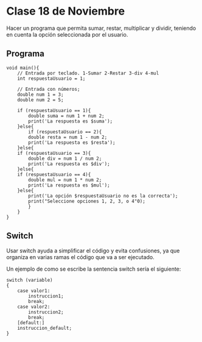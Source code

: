 # Clase 18 de Noviembre

Hacer un programa que permita sumar, restar, multiplicar y dividir, teniendo en cuenta la opción seleccionada por el usuario.


## Programa

```
void main(){
    // Entrada por teclado. 1-Sumar 2-Restar 3-div 4-mul
    int respuestaUsuario = 1;

    // Entrada con números;
    double num 1 = 3;
    double num 2 = 5;

    if (respuestaUsuario == 1){
        double suma = num 1 + num 2;
        print('La respuesta es $suma');
    }else{
        if (respuestaUsuario == 2){
        double resta = num 1 - num 2;
        print('La respuesta es $resta');
    }else{
    if (respuestaUsuario == 3){
        double div = num 1 / num 2;
        print('La respuesta es $div');
    }else{
    if (respuestaUsuario == 4){
        double mul = num 1 * num 2;
        print('La respuesta es $mul');
    }else{
        print('La opción $respuestaUsuario no es la correcta');
        print("Seleccione opciones 1, 2, 3, o 4"0);
        }
    }
}
```


## Switch

Usar switch ayuda a simplificar el código y evita confusiones, ya que organiza en varias ramas el código que va a ser ejecutado.

Un ejemplo de como se escribe la sentencia switch sería el siguiente:

```
switch (variable)
{
    case valor1:
        instruccion1;
        break;
    case valor2:
        instruccion2;
        break;
    [default:]
    instruccion_default;
}
```
